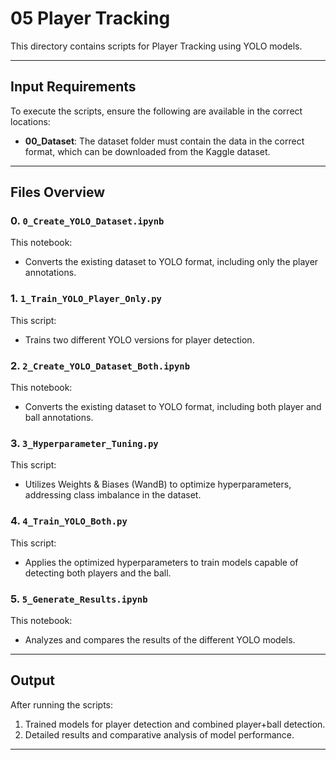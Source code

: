 # 05 Player Tracking

This directory contains scripts for Player Tracking using YOLO models.

---

## **Input Requirements**
To execute the scripts, ensure the following are available in the correct locations:
- **00_Dataset**: The dataset folder must contain the data in the correct format, which can be downloaded from the Kaggle dataset.

---

## **Files Overview**

### **0. `0_Create_YOLO_Dataset.ipynb`**
This notebook:
- Converts the existing dataset to YOLO format, including only the player annotations.

### **1. `1_Train_YOLO_Player_Only.py`**
This script:
- Trains two different YOLO versions for player detection.

### **2. `2_Create_YOLO_Dataset_Both.ipynb`**
This notebook:
- Converts the existing dataset to YOLO format, including both player and ball annotations.

### **3. `3_Hyperparameter_Tuning.py`**
This script:
- Utilizes Weights & Biases (WandB) to optimize hyperparameters, addressing class imbalance in the dataset.

### **4. `4_Train_YOLO_Both.py`**
This script:
- Applies the optimized hyperparameters to train models capable of detecting both players and the ball.

### **5. `5_Generate_Results.ipynb`**
This notebook:
- Analyzes and compares the results of the different YOLO models.

---

## **Output**
After running the scripts:
1. Trained models for player detection and combined player+ball detection.
2. Detailed results and comparative analysis of model performance.

---